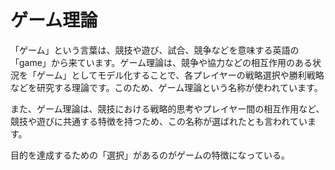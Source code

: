 # ゲーム理論

「ゲーム」という言葉は、競技や遊び、試合、競争などを意味する英語の「game」から来ています。ゲーム理論は、競争や協力などの相互作用のある状況を「ゲーム」としてモデル化することで、各プレイヤーの戦略選択や勝利戦略などを研究する理論です。このため、ゲーム理論という名称が使われています。

また、ゲーム理論は、競技における戦略的思考やプレイヤー間の相互作用など、競技や遊びに共通する特徴を持つため、この名称が選ばれたとも言われています。

目的を達成するための「選択」があるのがゲームの特徴になっている。
